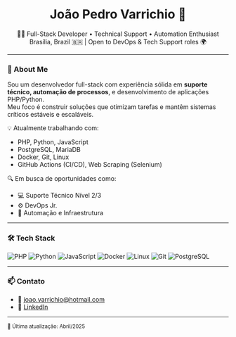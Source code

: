 <h1 align="center">João Pedro Varrichio 👋</h1>

<p align="center">
  🧑‍💻 Full-Stack Developer • Technical Support • Automation Enthusiast <br>
  Brasília, Brazil 🇧🇷 | Open to DevOps & Tech Support roles 🌍
</p>

---

### 🚀 About Me

Sou um desenvolvedor full-stack com experiência sólida em **suporte técnico, automação de processos**, e desenvolvimento de aplicações PHP/Python.  
Meu foco é construir soluções que otimizam tarefas e mantêm sistemas críticos estáveis e escaláveis.

💡 Atualmente trabalhando com:
- PHP, Python, JavaScript
- PostgreSQL, MariaDB
- Docker, Git, Linux
- GitHub Actions (CI/CD), Web Scraping (Selenium)

🔍 Em busca de oportunidades como:
- 💻 Suporte Técnico Nível 2/3
- ⚙️ DevOps Jr.
- 🤖 Automação e Infraestrutura

---

### 🛠️ Tech Stack

![PHP](https://img.shields.io/badge/-PHP-777BB4?style=flat&logo=php&logoColor=white)
![Python](https://img.shields.io/badge/-Python-3776AB?style=flat&logo=python&logoColor=white)
![JavaScript](https://img.shields.io/badge/-JavaScript-F7DF1E?style=flat&logo=javascript&logoColor=black)
![Docker](https://img.shields.io/badge/-Docker-2496ED?style=flat&logo=docker&logoColor=white)
![Linux](https://img.shields.io/badge/-Linux-FCC624?style=flat&logo=linux&logoColor=black)
![Git](https://img.shields.io/badge/-Git-F05032?style=flat&logo=git&logoColor=white)
![PostgreSQL](https://img.shields.io/badge/-PostgreSQL-336791?style=flat&logo=postgresql&logoColor=white)

---

### 📫 Contato

- 📧 joao.varrichio@hotmail.com  
- 💼 [LinkedIn](https://www.linkedin.com/in/jp-varrichio/)  

---

<sub>💬 Última atualização: Abril/2025</sub>

